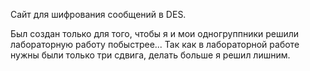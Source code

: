 Сайт для шифрования сообщений в DES. 

Был создан только для того, чтобы я и мои одногруппники решили лабораторную работу побыстрее...
Так как в лабораторной работе нужны были только три сдвига, делать больше я решил лишним.
